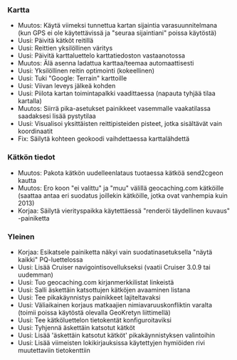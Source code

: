 ### Kartta
- Muutos: Käytä viimeksi tunnettua kartan sijaintia varasuunnitelmana (kun GPS ei ole käytettävissä ja "seuraa sijaintiani" poissa käytöstä)
- Uusi: Päivitä kätköt reitillä
- Uusi: Reittien yksilöllinen väritys
- Uusi: Päivitä karttaluettelo karttatiedoston vastaanotossa
- Muutos: Älä asenna ladattua karttaa/teemaa automaattisesti
- Uusi: Yksilöllinen reitin optimointi (kokeellinen)
- Uusi: Tuki "Google: Terrain" karttoille
- Uusi: Viivan leveys jälkeä kohden
- Uusi: Piilota kartan toimintapalkki vaadittaessa (napauta tyhjää tilaa kartalla)
- Muutos: Siirrä pika-asetukset painikkeet vasemmalle vaakatilassa saadaksesi lisää pystytilaa
- Uusi: Visualisoi yksittäisten reittipisteiden pisteet, jotka sisältävät vain koordinaatit
- Fix: Säilytä kohteen geokoodi vaihdettaessa karttalähdettä

### Kätkön tiedot
- Muutos: Pakota kätkön uudelleenlataus tuotaessa kätköä send2cgeon kautta
- Muutos: Ero koon "ei valittu" ja "muu" välillä geocaching.com kätköille (saattaa antaa eri suodatus joillekin kätköille, jotka ovat vanhempia kuin 2013)
- Korjaa: Säilytä vierityspaikka käytettäessä "renderöi täydellinen kuvaus" -painiketta

### Yleinen
- Korjaa: Esikatsele painiketta näkyi vain suodatinasetuksella "näytä kaikki" PQ-luettelossa
- Uusi: Lisää Cruiser navigointisovellukseksi (vaatii Cruiser 3.0.9 tai uudemman)
- Uusi: Tuo geocaching.com kirjanmerkkilistat linkeistä
- Uusi: Salli äskettäin katsottujen kätköjen avaaminen listana
- Uusi: Tee pikakäynnistys painikkeet lajiteltavaksi
- Uusi: Väliaikainen korjaus matkaajien nimiavaruuskonfliktin varalta (toimii poissa käytöstä olevalla GeoKretyn liittimellä)
- Uusi: Tee kätköluettelon tietokentät konfiguroitaviksi
- Uusi: Tyhjennä äskettäin katsotut kätköt
- Uusi: Lisää 'äskettäin katsotut kätköt' pikakäynnistyksen valintoihin
- Uusi: Lisää viimeisten lokikirjauksissa käytettyjen hymiöiden rivi muutettaviin tietokenttiin
